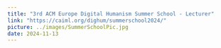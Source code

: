 ```yaml
---
title: "3rd ACM Europe Digital Humanism Summer School - Lecturer"
link: "https://caiml.org/dighum/summerschool2024/"
picture: ../images/SummerSchoolPic.jpg
date: 2024-11-13
---
```

